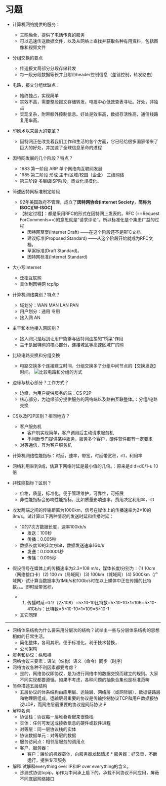 # 习题


* 计算机网络提供的服务：
  * 三网融合，提供了电话传真的服务
  * 可以迅速传送数据文件，以及从网络上查找并获取各种有用资料，包括图像和视频文件
* 分组交换的要点
     * 传送报文局部分分段存储转发
     * 每一段分段数据等长并且附带header控制信息（差错控制，转发路由）
* 电路，报文分组优缺点：
     * 始终独占，实现简单
     * 实效不高，需要整段报文存储转发，电报中心低效查表寻址。好处，非独占
     * 实现复杂，附带额外控制信息。好处是效率高，数据存活性高，通信线路复用率高。 
* 印刷术以来最大的变革？
  * 因特网正在改变着我们工作和生活的各个方面，它已经给很多国家带来了巨大的好处，并加速了全球信息革命的进程
* 因特网发展的几个阶段？特点？
  * 1983 第一阶段 ARP 单个网络向互联网发展
  * 1985 第二阶段 形成 主干/区域/校园（企业） 三级网络
  * 第三阶段  多层级ISP阶段，商业化规模化。
* 简述因特网标准制定阶段
  * 92年美国政府不管理，成立了**因特网协会(Internet Society，简称为ISOC)[W-ISOC]**
  * 【制定过程】：都是采用RFC的形式在因特网上发表的。RFC (==Request ForComments==)的意思就是“请求评论”。所以标准化是个集思广益的过程
    *    因特网草案(Internet Draft) ——在这个阶段还不是RFC文档。
    * 建议标准(Proposed Standard) ——从这个阶段开始就成为RFC文档。
    * 草案标准(Draft Standard)。
    * 因特网标准(Internet Standard)
* 大小写internet
  * 泛指互联网
  * 具体到因特网 tcp/ip
* 计算机网络类别？特点？
  * 域划分：WAN MAN LAN PAN
  * 用户划分：通用 专用
  * 接入网 AN 
* 主干和本地接入网区别？
  * 接入网只是起到让用户能够与因特网连接的“桥梁”作用
  * 主干是因特网的核心部分，连接城区等高速区域广的网
* 比较电路交换和分组交换
  * 电路交换多个连接建立时间，分组交换多了分组中间节点的【交换发送】时间。
![比较电路和分组的方式]($resource/%E6%AF%94%E8%BE%83%E7%94%B5%E8%B7%AF%E5%92%8C%E5%88%86%E7%BB%84%E7%9A%84%E6%96%B9%E5%BC%8F.png)
* 边缘与核心部分？工作方式？
  * 边缘，为用户提供服务的端：CS P2P
  * 核心部分，为边缘部分提供服务的网络端以及路由互联整体。：分组/电路交换
  
* CS以及P2P区别？相同地方？
  * 客户服务机
    * 客户机实现简单，客户调用后主动请求服务机
    * 不间断专门提供某种服务，服务多个客户，硬件软件都有一定要求
  * 对等通信，互为客户服务机

* 计算机网络性能指标：时延，速率，带宽，时延带宽积，rtt，利用率
* 网络利用率到9成，估算下网络时延是最小值的几倍。：原来是d   d=d0/1-u   10倍
* 非性能指标？区别？
  * 价格，质量，标准化，便于管理维护，可靠性，可拓展
  * 非性能指标会影响性能指标，比如质量影响速率，费用决定利用率，rtt
* 收发两端之间的传输距离为1000km，信号在媒体上的传播速率为2×10的8m/s。试计算以下两种情况的发送时延和传播时延：
  * 10的7次方数据长度，速率100kb/s
    * 发送：100秒
    * 传播：0.005秒
  * 数据长度10的3次方bit，数据发送速率1Gb/s
    * 发送：0.000001秒
    * 传播：0.005秒
* 假设信号在媒体上的传播速率为2.3×108 m/s，媒体长度l分别为：(1) 10cm（网络接口卡）(2) 100 m（局域网）(3) 100km（城域网）(4) 5000km（广域网）试计算当数据率为1Mb/s和10Gb/s时在以上媒体中正在传播的比特数。。。即时延带宽积，
  * 1. 传播时延=0.1/（2×108）=5×10-10比特数=5×10-10×1×106=5×10-41Gb/s：比特数=5×10-10×1×109=5×10-1
  * 其它同理
---
* 网络体系结构为什么要采用分层次的结构？试举出一些与分层体系结构的思想相似的日常生活。
  * 简化整体，各司其职，便于标准化，利于技术替换，
  * 公司架构
* 服务和协议：纵和横
* 网络协议三要素：语法（结构）语义（命令）同步（时序）
* 网络协议各种不利因素都要考虑？
  * 是的，网络协议即协议，是为进行网络中的数据交换而建立的规则。大家不同实现都要遵循。如果不考虑，各种问题的抽象合集也是标准范畴
* 简单描述五层结构
  * 五层协议的体系结构由应用层、运输层、网络层（或网际层）、数据链路层和物理层组成。运输层最重要的协议是传输控制协议TCP和用户数据报协议UDP，而网络层最重要的协议是网际协议IP
* 解释名词
  * 协议栈：协议每一层堆叠看起来很像栈
  * 实体：任何可发送或接收信息的硬件或软件进程
  * 对等层：同一层协议栈的实体
  * 协议数据单元：对等层的数据
  * 服务访问点：相邻层服务的调用点
  * 客户、服务器：
       *  客户：廉价的机器载体，向服务器发起请求
        *  服务器：好又贵，不断运行，提供专项服务
* 解释 试解释everything over IP和IP over everything的含义。
    *  沙漏式协议tcpip，ip作为中间承上启下的，承载不同协议不同应用，屏蔽不同底层网络接口
    